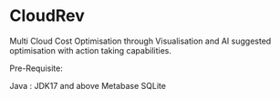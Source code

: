 # CloudRev
Multi Cloud Cost Optimisation through Visualisation and AI suggested optimisation with action taking capabilities.

Pre-Requisite:

Java : JDK17 and above
Metabase 
SQLite

